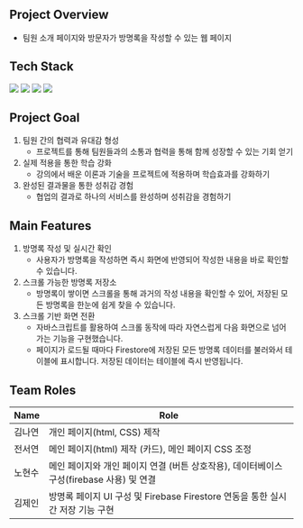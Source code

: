 ## Project Overview
- 팀원 소개 페이지와 방문자가 방명록을 작성할 수 있는 웹 페이지

## Tech Stack
<img src="https://img.shields.io/badge/HTML-007396?style=flat-square&logo=HTML&logoColor=white"/> <img src="https://img.shields.io/badge/CSS-4479A1?style=flat-square&logo=CSS&logoColor=white"/> <img src="https://img.shields.io/badge/JavaScript-FF6C37?style=flat-square&logo=JavaScript&logoColor=white"/> <img src="https://img.shields.io/badge/Firebase-6DB33F?style=flat-square&logo=Firebase&logoColor=white"/>

## Project Goal
1. 팀원 간의 협력과 유대감 형성
    - 프로젝트를 통해 팀원들과의 소통과 협력을 통해 함께 성장할 수 있는 기회 얻기
2. 실제 적용을 통한 학습 강화
    - 강의에서 배운 이론과 기술을 프로젝트에 적용하며 학습효과를 강화하기
3. 완성된 결과물을 통한 성취감 경험
    - 협업의 결과로 하나의 서비스를 완성하며 성취감을 경험하기

## Main Features
1. 방명록 작성 및 실시간 확인
    - 사용자가 방명록을 작성하면 즉시 화면에 반영되어 작성한 내용을 바로 확인할 수 있습니다.
2. 스크롤 가능한 방명록 저장소
    - 방명록이 쌓이면 스크롤을 통해 과거의 작성 내용을 확인할 수 있어, 저장된 모든 방명록을 한눈에 쉽게 찾을 수 있습니다.
3. 스크롤 기반 화면 전환
    - 자바스크립트를 활용하여 스크롤 동작에 따라 자연스럽게 다음 화면으로 넘어가는 기능을 구현했습니다.
    - 페이지가 로드될 때마다 Firestore에 저장된 모든 방명록 데이터를 불러와서 테이블에 표시합니다. 저장된 데이터는 테이블에 즉시 반영됩니다.

## Team Roles
| Name | Role | 
| -- | -- |
| 김나연 | 개인 페이지(html, CSS) 제작 |
| 전서연 | 메인 페이지(html) 제작 (카드), 메인 페이지 CSS 조정 |
| 노현수 | 메인 페이지와 개인 페이지 연결 (버튼 상호작용), 데이터베이스 구성(firebase 사용) 및 연결 | 
| 김제인 | 방명록 페이지 UI 구성 및 Firebase Firestore 연동을 통한 실시간 저장 기능 구현 |
